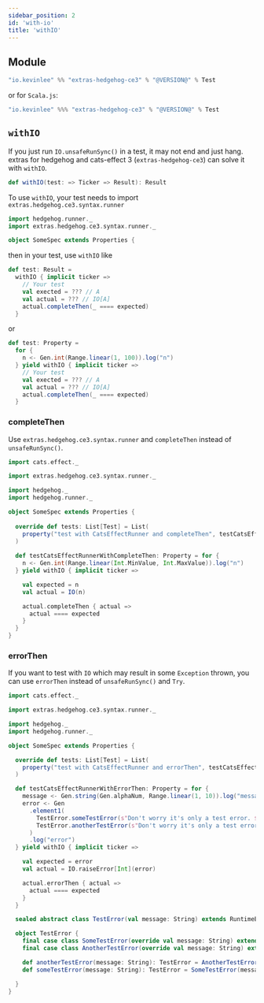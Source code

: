 ```yaml
---
sidebar_position: 2
id: 'with-io'
title: 'withIO'
---
```


## Module

```scala
"io.kevinlee" %% "extras-hedgehog-ce3" % "@VERSION@" % Test
```
or for `Scala.js`:
```scala
"io.kevinlee" %%% "extras-hedgehog-ce3" % "@VERSION@" % Test
```

## `withIO`

If you just run `IO.unsafeRunSync()` in a test, it may not end and just hang. extras for hedgehog and cats-effect 3 (`extras-hedgehog-ce3`) can solve it with `withIO`.

```scala
def withIO(test: => Ticker => Result): Result
```

To use `withIO`, your test needs to import `extras.hedgehog.ce3.syntax.runner`
```scala
import hedgehog.runner._
import extras.hedgehog.ce3.syntax.runner._

object SomeSpec extends Properties {
```
then in your test, use `withIO` like
```scala {2}
def test: Result = 
  withIO { implicit ticker =>
    // Your test
    val exected = ??? // A
    val actual = ??? // IO[A]
    actual.completeThen(_ ==== expected)
  }
```
or
```scala {4}
def test: Property =
  for {
    n <- Gen.int(Range.linear(1, 100)).log("n")
  } yield withIO { implicit ticker =>
    // Your test
    val exected = ??? // A
    val actual = ??? // IO[A]
    actual.completeThen(_ ==== expected)
  }
```


### completeThen
Use `extras.hedgehog.ce3.syntax.runner` and `completeThen` instead of `unsafeRunSync()`.

```scala {8,16,21-23} mdoc:reset-object
import cats.effect._

import extras.hedgehog.ce3.syntax.runner._

import hedgehog._
import hedgehog.runner._

object SomeSpec extends Properties {
  
  override def tests: List[Test] = List(
    property("test with CatsEffectRunner and completeThen", testCatsEffectRunnerWithCompleteThen)
  )
  
  def testCatsEffectRunnerWithCompleteThen: Property = for {
    n <- Gen.int(Range.linear(Int.MinValue, Int.MaxValue)).log("n")
  } yield withIO { implicit ticker =>

    val expected = n
    val actual = IO(n)

    actual.completeThen { actual =>
      actual ==== expected
    }
  }
}

```

### errorThen
If you want to test with `IO` which may result in some `Exception` thrown, you can use `errorThen` instead of `unsafeRunSync()` and `Try`.

```scala {8,22,27-29} mdoc:reset-object
import cats.effect._

import extras.hedgehog.ce3.syntax.runner._

import hedgehog._
import hedgehog.runner._

object SomeSpec extends Properties {

  override def tests: List[Test] = List(
    property("test with CatsEffectRunner and errorThen", testCatsEffectRunnerWithErrorThen)
  )

  def testCatsEffectRunnerWithErrorThen: Property = for {
    message <- Gen.string(Gen.alphaNum, Range.linear(1, 10)).log("message")
    error <- Gen
      .element1(
        TestError.someTestError(s"Don't worry it's only a test error. $message"),
        TestError.anotherTestError(s"Don't worry it's only a test error. $message")
      )
      .log("error")
  } yield withIO { implicit ticker =>

    val expected = error
    val actual = IO.raiseError[Int](error)

    actual.errorThen { actual =>
      actual ==== expected
    }
  }

  sealed abstract class TestError(val message: String) extends RuntimeException(message)

  object TestError {
    final case class SomeTestError(override val message: String) extends TestError(message)
    final case class AnotherTestError(override val message: String) extends TestError(message)

    def anotherTestError(message: String): TestError = AnotherTestError(message)
    def someTestError(message: String): TestError = SomeTestError(message)

  }
}
```
